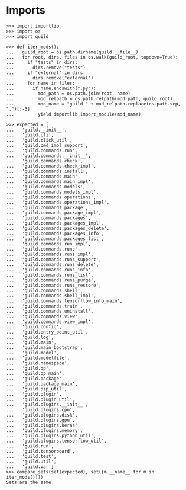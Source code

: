 # Imports

    >>> import importlib
    >>> import os
    >>> import guild

    >>> def iter_mods():
    ...   guild_root = os.path.dirname(guild.__file__)
    ...   for root, dirs, files in os.walk(guild_root, topdown=True):
    ...     if "tests" in dirs:
    ...       dirs.remove("tests")
    ...     if "external" in dirs:
    ...       dirs.remove("external")
    ...     for name in files:
    ...       if name.endswith(".py"):
    ...         mod_path = os.path.join(root, name)
    ...         mod_relpath = os.path.relpath(mod_path, guild_root)
    ...         mod_name = "guild." + mod_relpath.replace(os.path.sep, ".")[:-3]
    ...         yield importlib.import_module(mod_name)

    >>> expected = [
    ...   'guild.__init__',
    ...   'guild.cli',
    ...   'guild.click_util',
    ...   'guild.cmd_impl_support',
    ...   'guild.commands.run',
    ...   'guild.commands.__init__',
    ...   'guild.commands.check',
    ...   'guild.commands.check_impl',
    ...   'guild.commands.install',
    ...   'guild.commands.main',
    ...   'guild.commands.main_impl',
    ...   'guild.commands.models',
    ...   'guild.commands.models_impl',
    ...   'guild.commands.operations',
    ...   'guild.commands.operations_impl',
    ...   'guild.commands.package',
    ...   'guild.commands.package_impl',
    ...   'guild.commands.packages',
    ...   'guild.commands.packages_impl',
    ...   'guild.commands.packages_delete',
    ...   'guild.commands.packages_info',
    ...   'guild.commands.packages_list',
    ...   'guild.commands.run_impl',
    ...   'guild.commands.runs',
    ...   'guild.commands.runs_impl',
    ...   'guild.commands.runs_support',
    ...   'guild.commands.runs_delete',
    ...   'guild.commands.runs_info',
    ...   'guild.commands.runs_list',
    ...   'guild.commands.runs_purge',
    ...   'guild.commands.runs_restore',
    ...   'guild.commands.shell',
    ...   'guild.commands.shell_impl',
    ...   'guild.commands.tensorflow_info_main',
    ...   'guild.commands.train',
    ...   'guild.commands.uninstall',
    ...   'guild.commands.view',
    ...   'guild.commands.view_impl',
    ...   'guild.config',
    ...   'guild.entry_point_util',
    ...   'guild.log',
    ...   'guild.main',
    ...   'guild.main_bootstrap',
    ...   'guild.model',
    ...   'guild.modelfile',
    ...   'guild.namespace',
    ...   'guild.op',
    ...   'guild.op_main',
    ...   'guild.package',
    ...   'guild.package_main',
    ...   'guild.pip_util',
    ...   'guild.plugin',
    ...   'guild.plugin_util',
    ...   'guild.plugins.__init__',
    ...   'guild.plugins.cpu',
    ...   'guild.plugins.disk',
    ...   'guild.plugins.gpu',
    ...   'guild.plugins.keras',
    ...   'guild.plugins.memory',
    ...   'guild.plugins.python_util',
    ...   'guild.plugins.tensorflow_util',
    ...   'guild.run',
    ...   'guild.tensorboard',
    ...   'guild.test',
    ...   'guild.util',
    ...   'guild.var']
    >>> compare_sets(set(expected), set([m.__name__ for m in iter_mods()]))
    Sets are the same
